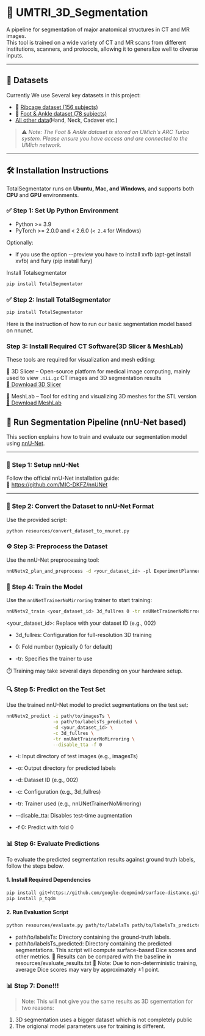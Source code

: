 # 🧠 UMTRI_3D_Segmentation

A pipeline for segmentation of major anatomical structures in CT and MR images.  
This tool is trained on a wide variety of CT and MR scans from different institutions, scanners, and protocols, allowing it to generalize well to diverse inputs.

---

## 📂 Datasets

Currently We use Several key datasets in this project:

- 🦴 [Ribcage dataset (156 subjects)](https://www.dropbox.com/home/Xingyang%20Cui/TotalSegmentator_FineTuning)
- 🦶 [Foot & Ankle dataset (78 subjects)](https://armis2.arc-ts.umich.edu/pun/sys/dashboard/files/fs//nfs/turbo/coe-mreedsensitive/Processing/Foot_and_Ankle/SK/Raw_Data)
- [All other data](https://armis2.arc-ts.umich.edu/pun/sys/dashboard/files/fs//nfs/turbo/coe-mreedsensitive/Processing)(Hand, Neck, Cadaver etc.)

> ⚠️ *Note: The Foot & Ankle dataset is stored on UMich's ARC Turbo system. Please ensure you have access and are connected to the UMich network.*

---

## 🛠️ Installation Instructions

TotalSegmentator runs on **Ubuntu, Mac, and Windows**, and supports both **CPU** and **GPU** environments.

### ✅ Step 1: Set Up Python Environment

- Python >= 3.9  
- PyTorch >= 2.0.0 and < 2.6.0 (`< 2.4` for Windows)

Optionally:
* if you use the option --preview you have to install xvfb (apt-get install xvfb) and fury (pip install fury)


Install Totalsegmentator
```bash
pip install TotalSegmentator
```

### ✅ Step 2: Install TotalSegmentator
```bash
pip install TotalSegmentator
```
Here is the instruction of how to run our basic segmentation model based on nnunet.




### Step 3: Install Required CT Software(3D Slicer & MeshLab)
These tools are required for visualization and mesh editing:

🧰 3D Slicer – Open-source platform for medical image computing, mainly used to view `.nii.gz` CT images and 3D segmentation results  
[🔗 Download 3D Slicer](https://www.meshlab.net/)

🧱 MeshLab – Tool for editing and visualizing 3D meshes for the STL version
[🔗 Download MeshLab](https://www.slicer.org/)



## 🚀 Run Segmentation Pipeline (nnU-Net based)

This section explains how to train and evaluate our segmentation model using [nnU-Net](https://github.com/MIC-DKFZ/nnUNet).

---

### 🔧 Step 1: Setup nnU-Net

Follow the official nnU-Net installation guide:  
🔗 https://github.com/MIC-DKFZ/nnUNet

---

### 📁 Step 2: Convert the Dataset to nnU-Net Format

Use the provided script:

```bash
python resources/convert_dataset_to_nnunet.py
```

### ⚙️ Step 3: Preprocess the Dataset

Use the nnU-Net preprocessing tool:

```bash
nnUNetv2_plan_and_preprocess -d <your_dataset_id> -pl ExperimentPlanner -c 3d_fullres -np 2
```

### 🧠 Step 4: Train the Model

Use the `nnUNetTrainerNoMirroring` trainer to start training:

```bash
nnUNetv2_train <your_dataset_id> 3d_fullres 0 -tr nnUNetTrainerNoMirroring
```
<your_dataset_id>: Replace with your dataset ID (e.g., 002)

* 3d_fullres: Configuration for full-resolution 3D training

* 0: Fold number (typically 0 for default)

* -tr: Specifies the trainer to use

⏱️ Training may take several days depending on your hardware setup.

### 🔍 Step 5: Predict on the Test Set

Use the trained nnU-Net model to predict segmentations on the test set:

```bash
nnUNetv2_predict -i path/to/imagesTs \
                 -o path/to/labelsTs_predicted \
                 -d <your_dataset_id> \
                 -c 3d_fullres \
                 -tr nnUNetTrainerNoMirroring \
                 --disable_tta -f 0
```
* -i: Input directory of test images (e.g., imagesTs)

* -o: Output directory for predicted labels

* -d: Dataset ID (e.g., 002)

* -c: Configuration (e.g., 3d_fullres)

* -tr: Trainer used (e.g., nnUNetTrainerNoMirroring)

* --disable_tta: Disables test-time augmentation

* -f 0: Predict with fold 0


### 📊 Step 6: Evaluate Predictions

To evaluate the predicted segmentation results against ground truth labels, follow the steps below.

#### 1. Install Required Dependencies

```bash
pip install git+https://github.com/google-deepmind/surface-distance.git
pip install p_tqdm
```
#### 2. Run Evaluation Script
```bash
python resources/evaluate.py path/to/labelsTs path/to/labelsTs_predicted
```
* path/to/labelsTs: Directory containing the ground-truth labels.
* path/to/labelsTs_predicted: Directory containing the predicted segmentations.
This script will compute surface-based Dice scores and other metrics.
📄 Results can be compared with the baseline in resources/evaluate_results.txt
🎯 Note: Due to non-deterministic training, average Dice scores may vary by approximately ±1 point.

### 📊 Step 7: Done!!!

> Note: This will not give you the same results as 3D sgementation for two reasons:
1. 3D segmentation uses a bigger dataset which is not completely public
2. The origional model parameters use for training is different.
